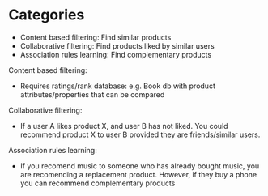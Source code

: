 Categories
==========

* Content based filtering: Find similar products
* Collaborative filtering: Find products liked by similar users
* Association rules learning: Find complementary products

Content based filtering:
* Requires ratings/rank database:
   e.g. Book db with product attributes/properties that can be compared

Collaborative filtering:
* If a user A likes product X, and user B has not liked. You could recommend
  product X to user B provided they are friends/similar users.


Association rules learning:
* If you recomend music to someone who has already bought music, you are
  recomending a replacement product. However, if they buy a phone you can
  recommend complementary products  
